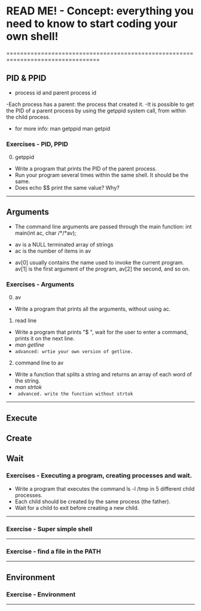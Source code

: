 # **READ ME!** - Concept: everything you need to know to start coding your own shell!
=================================================================================
## PID & PPID
- process id and parent process id

-Each process has a parent: the process that created it.
-It is possible to get the PID of a parent process by using the getppid system call, from within the child process.

- for more info: 
man getppid
man getpid

### Exercises - PID, PPID
0. getppid
- Write a program that prints the PID of the parent process.
- Run your program several times within the same shell. It should be the same. 
- Does echo $$ print the same value? Why?
--------------------------
## Arguments
- The command line arguments are passed through the main function: int main(int ac, char /*/*av);
* av is a NULL terminated array of strings
* ac is the number of items in av
- av[0] usually contains the name used to invoke the current program. av[1] is the first argument of the program, av[2] the second, and so on.
### Exercises - Arguments
0. av
- Write a program that prints all the arguments, without using ac.
1. read line
* Write a program that prints "$ ", wait for the user to enter a command, prints it on the next line.
* _man getline_
* ` advanced: wrtie your own version of getline. `
2. command line to av
- Write a function that splits a string and returns an array of each word of the string.
- _man strtok_
- ` advanced. write the function without strtok`
---------------------------
## Execute
## Create
## Wait
### Exercises - Executing a program, creating processes and wait.
- Write a program that executes the command ls -l /tmp in 5 different child processes. 
- Each child should be created by the same process (the father).
- Wait for a child to exit before creating a new child.

--------------------------------
### Exercise - Super simple shell
---------------------------------
### Exercise - find a file in the PATH
-----------------------------------
## Environment
### Exercise - Environment

-------------------------
